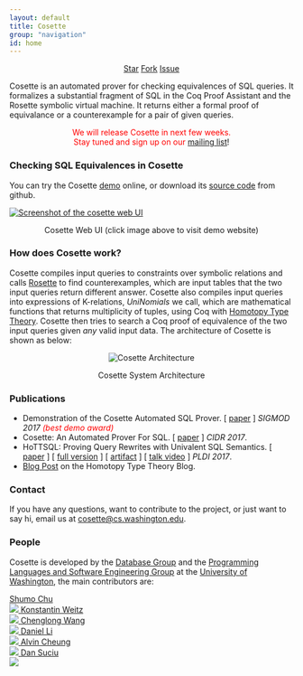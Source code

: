 ```yaml
---
layout: default
title: Cosette
group: "navigation"
id: home
---
```



<div style="text-align: center; margin-top: 10px;">
  <a class="github-button" href="https://github.com/uwdb/cosette" data-icon="octicon-star" data-show-count="true" aria-label="Star uwdb/cosette on GitHub">Star</a>
  <a class="github-button" href="https://github.com/uwdb/cosette/fork" data-icon="octicon-repo-forked" aria-label="Fork uwdb/cosette on GitHub">Fork</a>
  <a class="github-button" href="https://github.com/uwdb/cosette/issues" data-icon="octicon-issue-opened" aria-label="Issue uwdb/cosette on GitHub">Issue</a>
</div>

Cosette is an automated prover for checking equivalences of SQL queries. It formalizes a substantial fragment of SQL in the Coq Proof Assistant and the Rosette symbolic virtual machine. It returns either a formal proof of equivalance or a counterexample for a pair of given queries. 

<div class="boxed" align="center">
<font color="red">We will release Cosette in next few weeks.<br>
Stay tuned and sign up on our <a href="https://mailman.cs.washington.edu/mailman/listinfo/cosette">mailing list</a></font>!  
</div>

### Checking SQL Equivalences in Cosette

You can try the Cosette [demo](http://demo.cosette.cs.washington.edu) online, or download its [source code](https://github.com/uwdb/Cosette) from github.

<div>
	<a href='http://demo.cosette.cs.washington.edu'><img src="{{ site.baseurl}}/images/cosette-ui.png" class="img-responsive" alt="Screenshot of the cosette web UI"></a>
	<center><p class="text-center text-muted">Cosette Web UI (click image above to visit demo website)</p></center>
</div>

### How does Cosette work?

Cosette compiles input queries to constraints over symbolic relations and calls [Rosette](http://emina.github.io/rosette/) to find counterexamples, which are input tables that the two input queries return different answer. Cosette also compiles input queries into expressions of K-relations, *UniNomials* we call, which are mathematical functions that returns multiplicity of tuples, using Coq with [Homotopy Type Theory](https://homotopytypetheory.org/). Cosette then tries to search a Coq proof of equivalence of the two input queries given *any* valid input data. The architecture of Cosette is shown as below:

<div>
  <center><img src="{{ site.baseurl}}/images/cosette-arch.png" id="cosettearch" alt="Cosette Architecture"></center>
  <center><p class="text-center text-muted">Cosette System Architecture</p></center>
</div>

### Publications
*  Demonstration of the Cosette Automated SQL Prover. \[ [paper](https://github.com/stechu/stechu.github.io/raw/master/papers/cosette-demo.pdf) \] *SIGMOD 2017 <span style="color:red">(best demo award)</span>*
*  Cosette: An Automated Prover For SQL. \[ [paper](http://cidrdb.org/cidr2017/papers/p51-chu-cidr17.pdf) \]  *CIDR 2017*.
*  HoTTSQL: Proving Query Rewrites with Univalent SQL Semantics. \[ [paper](https://homes.cs.washington.edu/~chushumo/files/cosette_pldi17.pdf) \] \[ [full version](https://homes.cs.washington.edu/~chushumo/files/cosette_pldi_full.pdf) \] \[ [artifact](http://cosette.cs.washington.edu) \] \[ [talk video](https://www.youtube.com/watch?v=b_1PUhrP1JU&list=PLMTm6Ln7vQZZv6sQ0I4R7iaIjvSVhHXod&index=26) \] *PLDI 2017*.
* [Blog Post](https://homotopytypetheory.org/2016/09/26/hottsql-proving-query-rewrites-with-univalent-sql-semantics) on the Homotopy Type Theory Blog.

### Contact

If you have any questions, want to contribute to the project, or just want to say hi, email us at 
[cosette@cs.washington.edu](mailto:cosette@cs.washington.edu). 

### People

Cosette is developed by the [Database Group](http://db.cs.washington.edu/) and the [Programming Languages and Software Engineering Group](http://uwplse.org/) at the [University of Washington](http://www.washington.edu/), the main contributors are:

<a class="person" href="http://shumochu.com/">
  <span class="name">Shumo Chu</span><br/>
  <img class="profile" src="http://stechu.github.io/images/my_portrait.jpg"/>
</a>

<a class="person" href="http://konne.me">
  <span class="name">Konstantin Weitz</span><br/>
  <img class="profile" src="http://www.konne.me/assets/profile.png"/>
</a>

<a class="person" href="http://www.chenglongwang.org">
  <span class="name">Chenglong Wang</span><br/>
  <img class="profile" src="{{ site.baseurl}}/images/chenglong.jpg"/>
</a>

<a class="person" href="https://www.linkedin.com/in/daniel-li-49729a77/">
  <span class="name">Daniel Li</span><br/>
  <img class="profile" src="{{ site.baseurl}}/images/daniel.jpg"/>
</a>

<a class="person" href="https://homes.cs.washington.edu/~akcheung/">
  <span class="name">Alvin Cheung</span><br/>
  <img class="profile" src="https://homes.cs.washington.edu/~akcheung/self.jpg"/>
</a>

<a class="person" href="https://homes.cs.washington.edu/~suciu/">
  <span class="name">Dan Suciu</span><br/>
  <img class="profile" src="https://homes.cs.washington.edu/~suciu/files/me-7-2006-mexico.jpg"/>
</a>

